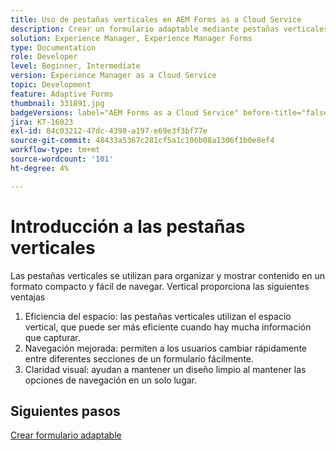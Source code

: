 ```yaml
---
title: Uso de pestañas verticales en AEM Forms as a Cloud Service
description: Crear un formulario adaptable mediante pestañas verticales.
solution: Experience Manager, Experience Manager Forms
type: Documentation
role: Developer
level: Beginner, Intermediate
version: Experience Manager as a Cloud Service
topic: Development
feature: Adaptive Forms
thumbnail: 331891.jpg
badgeVersions: label="AEM Forms as a Cloud Service" before-title="false"
jira: KT-16023
exl-id: 84c03212-47dc-4398-a197-e69e3f3bf77e
source-git-commit: 48433a5367c281cf5a1c106b08a1306f1b0e8ef4
workflow-type: tm+mt
source-wordcount: '101'
ht-degree: 4%

---
```


# Introducción a las pestañas verticales

Las pestañas verticales se utilizan para organizar y mostrar contenido en un formato compacto y fácil de navegar. Vertical proporciona las siguientes ventajas
1. Eficiencia del espacio: las pestañas verticales utilizan el espacio vertical, que puede ser más eficiente cuando hay mucha información que capturar.
1. Navegación mejorada: permiten a los usuarios cambiar rápidamente entre diferentes secciones de un formulario fácilmente.
1. Claridad visual: ayudan a mantener un diseño limpio al mantener las opciones de navegación en un solo lugar.

## Siguientes pasos

[Crear formulario adaptable](./create-af.md)
